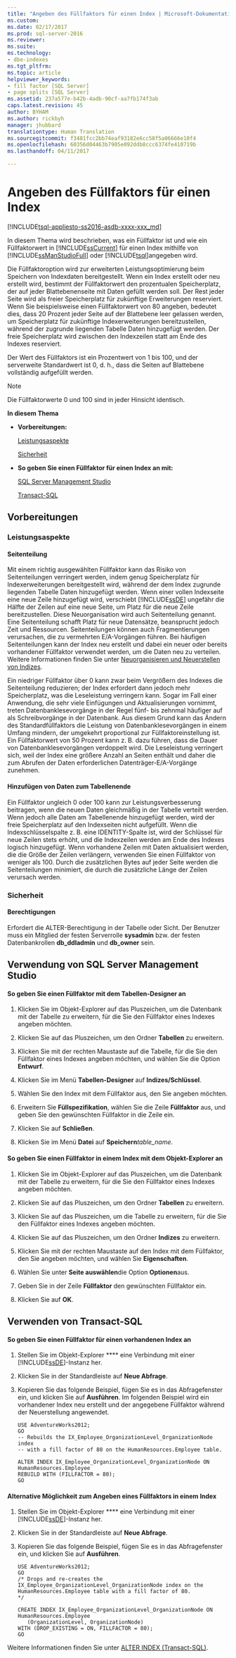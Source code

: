 ```yaml
---
title: "Angeben des Füllfaktors für einen Index | Microsoft-Dokumentation"
ms.custom: 
ms.date: 02/17/2017
ms.prod: sql-server-2016
ms.reviewer: 
ms.suite: 
ms.technology:
- dbe-indexes
ms.tgt_pltfrm: 
ms.topic: article
helpviewer_keywords:
- fill factor [SQL Server]
- page splits [SQL Server]
ms.assetid: 237a577e-b42b-4adb-90cf-aa7fb174f3ab
caps.latest.revision: 45
author: BYHAM
ms.author: rickbyh
manager: jhubbard
translationtype: Human Translation
ms.sourcegitcommit: f3481fcc2bb74eaf93182e6cc58f5a06666e10f4
ms.openlocfilehash: 60356d04463b7905e092ddb8ccc6374fe410719b
ms.lasthandoff: 04/11/2017

---
```

# <a name="specify-fill-factor-for-an-index"></a>Angeben des Füllfaktors für einen Index
[!INCLUDE[tsql-appliesto-ss2016-asdb-xxxx-xxx_md](../../includes/tsql-appliesto-ss2016-asdb-xxxx-xxx-md.md)]

  In diesem Thema wird beschrieben, was ein Füllfaktor ist und wie ein Füllfaktorwert in [!INCLUDE[ssCurrent](../../includes/sscurrent-md.md)] für einen Index mithilfe von [!INCLUDE[ssManStudioFull](../../includes/ssmanstudiofull-md.md)] oder [!INCLUDE[tsql](../../includes/tsql-md.md)]angegeben wird.  
  
 Die Füllfaktoroption wird zur erweiterten Leistungsoptimierung beim Speichern von Indexdaten bereitgestellt. Wenn ein Index erstellt oder neu erstellt wird, bestimmt der Füllfaktorwert den prozentualen Speicherplatz, der auf jeder Blattebenenseite mit Daten gefüllt werden soll. Der Rest jeder Seite wird als freier Speicherplatz für zukünftige Erweiterungen reserviert. Wenn Sie beispielsweise einen Füllfaktorwert von 80 angeben, bedeutet dies, dass 20 Prozent jeder Seite auf der Blattebene leer gelassen werden, um Speicherplatz für zukünftige Indexerweiterungen bereitzustellen, während der zugrunde liegenden Tabelle Daten hinzugefügt werden. Der freie Speicherplatz wird zwischen den Indexzeilen statt am Ende des Indexes reserviert.  
  
 Der Wert des Füllfaktors ist ein Prozentwert von 1 bis 100, und der serverweite Standardwert ist 0, d. h., dass die Seiten auf Blattebene vollständig aufgefüllt werden.  
  
> [!NOTE]  
>  Die Füllfaktorwerte 0 und 100 sind in jeder Hinsicht identisch.  
  
 **In diesem Thema**  
  
-   **Vorbereitungen:**  
  
     [Leistungsaspekte](#Performance)  
  
     [Sicherheit](#Security)  
  
-   **So geben Sie einen Füllfaktor für einen Index an mit:**  
  
     [SQL Server Management Studio](#SSMSProcedure)  
  
     [Transact-SQL](#TsqlProcedure)  
  
##  <a name="BeforeYouBegin"></a> Vorbereitungen  
  
###  <a name="Performance"></a> Leistungsaspekte  
  
#### <a name="page-splits"></a>Seitenteilung  
 Mit einem richtig ausgewählten Füllfaktor kann das Risiko von Seitenteilungen verringert werden, indem genug Speicherplatz für Indexerweiterungen bereitgestellt wird, während der dem Index zugrunde liegenden Tabelle Daten hinzugefügt werden. Wenn einer vollen Indexseite eine neue Zeile hinzugefügt wird, verschiebt [!INCLUDE[ssDE](../../includes/ssde-md.md)] ungefähr die Hälfte der Zeilen auf eine neue Seite, um Platz für die neue Zeile bereitzustellen. Diese Neuorganisation wird auch Seitenteilung genannt. Eine Seitenteilung schafft Platz für neue Datensätze, beansprucht jedoch Zeit und Ressourcen. Seitenteilungen können auch Fragmentierungen verursachen, die zu vermehrten E/A-Vorgängen führen. Bei häufigen Seitenteilungen kann der Index neu erstellt und dabei ein neuer oder bereits vorhandener Füllfaktor verwendet werden, um die Daten neu zu verteilen. Weitere Informationen finden Sie unter [Neuorganisieren und Neuerstellen von Indizes](../../relational-databases/indexes/reorganize-and-rebuild-indexes.md).  
  
 Ein niedriger Füllfaktor über 0 kann zwar beim Vergrößern des Indexes die Seitenteilung reduzieren; der Index erfordert dann jedoch mehr Speicherplatz, was die Leseleistung verringern kann. Sogar im Fall einer Anwendung, die sehr viele Einfügungen und Aktualisierungen vornimmt, treten Datenbanklesevorgänge in der Regel fünf- bis zehnmal häufiger auf als Schreibvorgänge in der Datenbank. Aus diesem Grund kann das Ändern des Standardfüllfaktors die Leistung von Datenbanklesevorgängen in einem Umfang mindern, der umgekehrt proportional zur Füllfaktoreinstellung ist. Ein Füllfaktorwert von 50 Prozent kann z. B. dazu führen, dass die Dauer von Datenbanklesevorgängen verdoppelt wird. Die Leseleistung verringert sich, weil der Index eine größere Anzahl an Seiten enthält und daher die zum Abrufen der Daten erforderlichen Datenträger-E/A-Vorgänge zunehmen.  
  
#### <a name="adding-data-to-the-end-of-the-table"></a>Hinzufügen von Daten zum Tabellenende  
 Ein Füllfaktor ungleich 0 oder 100 kann zur Leistungsverbesserung beitragen, wenn die neuen Daten gleichmäßig in der Tabelle verteilt werden. Wenn jedoch alle Daten am Tabellenende hinzugefügt werden, wird der freie Speicherplatz auf den Indexseiten nicht aufgefüllt. Wenn die Indexschlüsselspalte z. B. eine IDENTITY-Spalte ist, wird der Schlüssel für neue Zeilen stets erhöht, und die Indexzeilen werden am Ende des Indexes logisch hinzugefügt. Wenn vorhandene Zeilen mit Daten aktualisiert werden, die die Größe der Zeilen verlängern, verwenden Sie einen Füllfaktor von weniger als 100. Durch die zusätzlichen Bytes auf jeder Seite werden die Seitenteilungen minimiert, die durch die zusätzliche Länge der Zeilen verursach werden.  
  
###  <a name="Security"></a> Sicherheit  
  
####  <a name="Permissions"></a> Berechtigungen  
 Erfordert die ALTER-Berechtigung in der Tabelle oder Sicht. Der Benutzer muss ein Mitglied der festen Serverrolle **sysadmin** bzw. der festen Datenbankrollen **db_ddladmin** und **db_owner** sein.  
  
##  <a name="SSMSProcedure"></a> Verwendung von SQL Server Management Studio  
  
#### <a name="to-specify-a-fill-factor-by-using-table-designer"></a>So geben Sie einen Füllfaktor mit dem Tabellen-Designer an  
  
1.  Klicken Sie im Objekt-Explorer auf das Pluszeichen, um die Datenbank mit der Tabelle zu erweitern, für die Sie den Füllfaktor eines Indexes angeben möchten.  
  
2.  Klicken Sie auf das Pluszeichen, um den Ordner **Tabellen** zu erweitern.  
  
3.  Klicken Sie mit der rechten Maustaste auf die Tabelle, für die Sie den Füllfaktor eines Indexes angeben möchten, und wählen Sie die Option **Entwurf**.  
  
4.  Klicken Sie im Menü **Tabellen-Designer** auf **Indizes/Schlüssel**.  
  
5.  Wählen Sie den Index mit dem Füllfaktor aus, den Sie angeben möchten.  
  
6.  Erweitern Sie **Füllspezifikation**, wählen Sie die Zeile **Füllfaktor** aus, und geben Sie den gewünschten Füllfaktor in die Zeile ein.  
  
7.  Klicken Sie auf **Schließen**.  
  
8.  Klicken Sie im Menü **Datei** auf **Speichern***table_name*.  
  
#### <a name="to-specify-a-fill-factor-in-an-index-by-using-object-explorer"></a>So geben Sie einen Füllfaktor in einem Index mit dem Objekt-Explorer an  
  
1.  Klicken Sie im Objekt-Explorer auf das Pluszeichen, um die Datenbank mit der Tabelle zu erweitern, für die Sie den Füllfaktor eines Indexes angeben möchten.  
  
2.  Klicken Sie auf das Pluszeichen, um den Ordner **Tabellen** zu erweitern.  
  
3.  Klicken Sie auf das Pluszeichen, um die Tabelle zu erweitern, für die Sie den Füllfaktor eines Indexes angeben möchten.  
  
4.  Klicken Sie auf das Pluszeichen, um den Ordner **Indizes** zu erweitern.  
  
5.  Klicken Sie mit der rechten Maustaste auf den Index mit dem Füllfaktor, den Sie angeben möchten, und wählen Sie **Eigenschaften**.  
  
6.  Wählen Sie unter **Seite auswählen**die Option **Optionen**aus.  
  
7.  Geben Sie in der Zeile **Füllfaktor** den gewünschten Füllfaktor ein.  
  
8.  Klicken Sie auf **OK**.  
  
##  <a name="TsqlProcedure"></a> Verwenden von Transact-SQL  
  
#### <a name="to-specify-a-fill-factor-in-an-existing-index"></a>So geben Sie einen Füllfaktor für einen vorhandenen Index an  
  
1.  Stellen Sie im Objekt-Explorer **** eine Verbindung mit einer [!INCLUDE[ssDE](../../includes/ssde-md.md)]-Instanz her.  
  
2.  Klicken Sie in der Standardleiste auf **Neue Abfrage**.  
  
3.  Kopieren Sie das folgende Beispiel, fügen Sie es in das Abfragefenster ein, und klicken Sie auf **Ausführen**. Im folgenden Beispiel wird ein vorhandener Index neu erstellt und der angegebene Füllfaktor während der Neuerstellung angewendet.  
  
    ```  
    USE AdventureWorks2012;  
    GO  
    -- Rebuilds the IX_Employee_OrganizationLevel_OrganizationNode index   
    -- with a fill factor of 80 on the HumanResources.Employee table.  
  
    ALTER INDEX IX_Employee_OrganizationLevel_OrganizationNode ON HumanResources.Employee  
    REBUILD WITH (FILLFACTOR = 80);   
    GO  
    ```  
  
#### <a name="another-way-to-specify-a-fill-factor-in-an-index"></a>Alternative Möglichkeit zum Angeben eines Füllfaktors in einem Index  
  
1.  Stellen Sie im Objekt-Explorer **** eine Verbindung mit einer [!INCLUDE[ssDE](../../includes/ssde-md.md)]-Instanz her.  
  
2.  Klicken Sie in der Standardleiste auf **Neue Abfrage**.  
  
3.  Kopieren Sie das folgende Beispiel, fügen Sie es in das Abfragefenster ein, und klicken Sie auf **Ausführen**.  
  
    ```  
    USE AdventureWorks2012;  
    GO  
    /* Drops and re-creates the IX_Employee_OrganizationLevel_OrganizationNode index on the HumanResources.Employee table with a fill factor of 80.  
    */  
  
    CREATE INDEX IX_Employee_OrganizationLevel_OrganizationNode ON HumanResources.Employee  
       (OrganizationLevel, OrganizationNode)   
    WITH (DROP_EXISTING = ON, FILLFACTOR = 80);   
    GO  
    ```  
  
 Weitere Informationen finden Sie unter [ALTER INDEX &#40;Transact-SQL&#41;](../../t-sql/statements/alter-index-transact-sql.md).  
  
  

